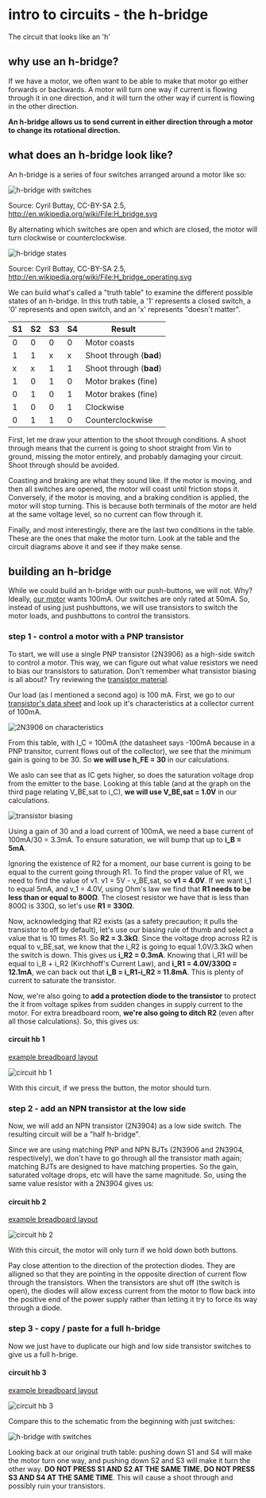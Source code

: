 # intro to circuits - the h-bridge
The circuit that looks like an 'h'

## why use an h-bridge?
If we have a motor, we often want to be able to make that motor go either forwards or backwards. A motor will turn one way if current is flowing through it in one direction, and it will turn the other way if current is flowing in the other direction.

**An h-bridge allows us to send current in either direction through a motor to change its rotational direction.**

## what does an h-bridge look like?
An h-bridge is a series of four switches arranged around a motor like so:

![h-bridge with switches][hbridge_wikipedia]

Source: Cyril Buttay, CC-BY-SA 2.5,  http://en.wikipedia.org/wiki/File:H_bridge.svg

By alternating which switches are open and which are closed, the motor will turn clockwise or counterclockwise.

![h-bridge states](images/hbridge-states_wikipedia.png "turning the motor")

Source: Cyril Buttay, CC-BY-SA 2.5,  http://en.wikipedia.org/wiki/File:H_bridge_operating.svg

We can build what's called a "truth table" to examine the different possible states of an h-bridge. In this truth table, a '1' represents a closed switch, a '0' represents and open switch, and an 'x' represents "doesn't matter".

| S1  | S2  | S3  | S4  | Result                  |
| --- | --- | --- | --- | ----------------------- |
| 0   | 0   | 0   | 0   | Motor coasts            |
| 1   | 1   | x   | x   | Shoot through (**bad**) |
| x   | x   | 1   | 1   | Shoot through (**bad**) |
| 1   | 0   | 1   | 0   | Motor brakes (fine)     |
| 0   | 1   | 0   | 1   | Motor brakes (fine)     |
| 1   | 0   | 0   | 1   | Clockwise               |
| 0   | 1   | 1   | 0   | Counterclockwise        |

First, let me draw your attention to the shoot through conditions. A shoot through means that the current is going to shoot straight from Vin to ground, missing the motor entirely, and probably damaging your circuit. Shoot through should be avoided.

Coasting and braking are what they sound like. If the motor is moving, and then all switches are opened, the motor will coast until friction stops it. Conversely, if the motor is moving, and a braking condition is applied, the motor will stop turning. This is because both terminals of the motor are held at the same voltage level, so no current can flow through it.

Finally, and most interestingly, there are the last two conditions in the table. These are the ones that make the motor turn. Look at the table and the circuit diagrams above it and see if they make sense.

## building an h-bridge
While we could build an h-bridge with our push-buttons, we will not. Why? Ideally, [our motor](https://www.sparkfun.com/products/11696) wants 100mA. Our switches are only rated at 50mA. So, instead of using just pushbuttons, we will use transistors to switch the motor loads, and pushbuttons to control the transistors.

### step 1 - control a motor with a PNP transistor
To start, we will use a single PNP transistor (2N3906) as a high-side switch to control a motor. This way, we can figure out what value resistors we need to bias our transistors to saturation. Don't remember what transistor biasing is all about? Try reviewing the [transistor material](../transistors).

Our load (as I mentioned a second ago) is 100 mA. First, we go to our [transistor's data sheet][2N3906] and look up it's characteristics at a collector current of 100mA.

![2N3906 on characteristics](images/2n3906-on.png "no pain no gain")

From this table, with I_C = 100mA (the datasheet says -100mA because in a PNP transitor, current flows out of the collector), we see that the minimum gain is going to be 30. So **we will use h_FE = 30** in our calculations.

We aslo can see that as IC gets higher, so does the saturation voltage drop from the emitter to the base. Looking at this table (and at the graph on the third page relating V_BE,sat to i_C), **we will use V_BE,sat = 1.0V** in our calculations.

![transistor biasing](images/transistor-bias-1.png)

Using a gain of 30 and a load current of 100mA, we need a base current of 100mA/30 = 3.3mA. To ensure saturation, we will bump that up to **i_B = 5mA**.

Ignoring the existence of R2 for a moment, our base current is going to be equal to the current going through R1. To find the proper value of R1, we need to find the value of v1. v1 = 5V - v_BE,sat, so **v1 = 4.0V**. If we want i_1 to equal 5mA, and v_1 = 4.0V, using Ohm's law we find that **R1 needs to be less than or equal to 800Ω**. The closest resistor we have that is less than 800Ω is 330Ω, so let's use **R1 = 330Ω**.

Now, acknowledging that R2 exists (as a safety precaution; it pulls the transistor to off by default), let's use our biasing rule of thumb and select a value that is 10 times R1. So **R2 = 3.3kΩ**. Since the voltage drop across R2 is equal to v_BE,sat, we know that the i_R2 is going to equal 1.0V/3.3kΩ when the switch is down. This gives us **i_R2 = 0.3mA**. Knowing that i_R1 will be equal to i_B + i_R2 (Kirchhoff's Current Law), and **i_R1 = 4.0V/330Ω = 12.1mA**, we can back out that **i_B = i_R1-i_R2 = 11.8mA**. This is plenty of current to saturate the transistor.

Now, we're also going to **add a protection diode to the transistor** to protect the it from voltage spikes from sudden changes in supply current to the motor. For extra breadboard room, **we're also going to ditch R2** (even after all those calculations). So, this gives us:

#### circuit hb 1
[example breadboard layout][hb_1_bb]

![circuit hb 1][hb_1_schem]

With this circuit, if we press the button, the motor should turn.

### step 2 - add an NPN transistor at the low side

Now, we will add an NPN transistor (2N3904) as a low side switch. The resulting circuit will be a "half h-bridge".

Since we are using matching PNP and NPN BJTs (2N3906 and 2N3904, respectively), we don't have to go through all the transistor math again; matching BJTs are designed to have matching properties. So the gain, saturated voltage drops, etc will have the same magnitude. So, using the same value resistor with a 2N3904 gives us:

#### circuit hb 2
[example breadboard layout][hb_2_bb]

![circuit hb 2][hb_2_schem]

With this circuit, the motor will only turn if we hold down both buttons.

Pay close attention to the direction of the protection diodes. They are alligned so that they are pointing in the opposite direction of current flow through the transistors. When the transistors are shut off (the switch is open), the diodes will allow excess current from the motor to flow back into the positive end of the power supply rather than letting it try to force its way through a diode.

### step 3 - copy / paste for a full h-bridge
Now we just have to duplicate our high and low side transistor switches to give us a full h-brige.

#### circuit hb 3
[example breadboard layout][hb_3_bb]

![circuit hb 3][hb_3_schem]

Compare this to the schematic from the beginning with just switches:

![h-bridge with switches][hbridge_wikipedia]

Looking back at our original truth table: pushing down S1 and S4 will make the motor turn one way, and pushing down S2 and S3 will make it turn the other way. **DO NOT PRESS S1 AND S2 AT THE SAME TIME. DO NOT PRESS S3 AND S4 AT THE SAME TIME**. This will cause a shoot through and possibly ruin your transistors.

[hbridge_wikipedia]: images/hbridge_wikipedia.png "h-bridge theory"
[2N3906]: https://www.fairchildsemi.com/ds/2N/2N3906.pdf "2N3906 datasheet"
[hb_1_bb]: breaboard/hb_1_bb.png
[hb_1_schem]: hb_1_schem.png
[hb_2_bb]: breadboard/hb_2_bb.png
[hb_2_schem]: hb_2_schem.png
[hb_3_bb]: breadboard/hb_3_bb.png
[hb_3_schem]: hb_3_schem.png
